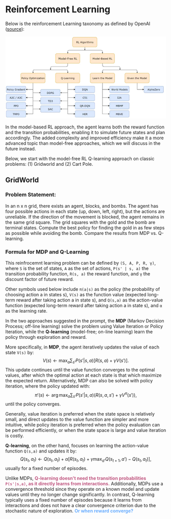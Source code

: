 # Reinforcement Learning

Below is the reinforcement Learning taxonomy as defined by OpenAI ([source](https://spinningup.openai.com/en/latest/spinningup/rl_intro2.html)):

![test](./taxonomy.jpg)

In the model-based RL approach, the agent learns both the reward function and the transition probabilities, enabling it to simulate future states and plan accordingly. The added complexity and improved efficiency make it a more advanced topic than model-free approaches, which we will discuss in the future instead.

Below, we start with the model-free RL Q-learning approach on classic problems: (1) Gridworld and (2) Cart Pole.

## GridWorld
### Problem Statement:
In an n x n grid, there exists an agent, blocks, and bombs. The agent has four possible actions in each state (up, down, left, right), but the actions are unreliable. If the direction of the movement is blocked, the agent remains in the same grid square. The grid squares with the gold and the bomb are terminal states. Compute the best policy for finding the gold in as few steps as possible while avoiding the bomb. Compare the results from MDP vs. Q-learning.


### Formula for MDP and Q-Learning
This reinfrocemnt learning problem can be defined by `(S, A, P, R, γ)`, where `S` is the set of states, `A` as the set of actions, `P(s' | s, a)` the transition probability function, `R(s, a)` the reward function, and `γ` the discount factor of future reward. 

Other symbols used below include `π(a|s)` as the policy (the probability of choosing action a in states s), `V(s)` as the function value (expected long-term reward after taking action a in state s), and `Q(s,a)` as the action-value function (expected long-term reward after taking action a in state s), and `α` as the learning rate.

In the two approaches suggested in the prompt, the **MDP** (Markov Decision Process; off-line learning) solve the problem using Value Iteration or Policy Iteration, while the **Q-learning** (model-free; on-line learning) learn the policy through exploration and reward.

More specifically, in **MDP**, the agent iteratively updates the value of each state `V(s)` by:
$$
V(s) \leftarrow \max_a \sum_{s'} P(s' | s, a)[R(s,a) + \gamma V(s')].
$$
This update continues until the value function converges to the optimal values, after which the optimal action at each state is that which maximize the expected return. Alternatively, MDP can also be solved with policy iteration, where the policy updated with:
$$
\pi'(s) \leftarrow \arg \max_a \sum_{s'} P(s'|s,a)(R(s,a,s') + \gamma V^\pi (s')),
$$
until the policy converges. 

Generally, value iteration is preferred when the state space is relatively small, and direct updates to the value function are simpler and more intuitive, while policy iteration is preferred when the policy evaluation can be performed efficiently, or when the state space is large and value iteration is costly. 

**Q-learning**, on the other hand, focuses on learning the action-value function `Q(s,a)` and updates it by:
$$
Q(s_t, a_t) \leftarrow Q(s_t, a_t) + \alpha [R(s_t, a_t) +\gamma \max_{a'} Q(s_{t+1}, a') - Q(s_t, a_t)],
$$
usually for a fixed number of episodes.

Unlike MDPs, **<span style="color:#C05780">Q-learning doesn't need the transition probabilities `P(s'|s,a)`, as it directly learns from interactions.</span>** Additionally, MDPs use a convergence threshold since they operate on a known model and update values until they no longer change significantly. In contrast, Q-learning typically uses a fixed number of episodes because it learns from interactions and does not have a clear convergence criterion due to the stochastic nature of exploration. **<span style="color:#69ADFF">Or when reward converge?</span>** 